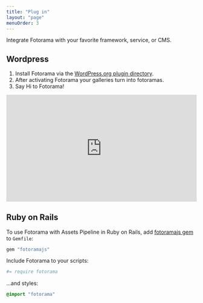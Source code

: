```yaml
---
title: "Plug in"
layout: "page"
menuOrder: 3
---
```


Integrate Fotorama with your favorite framework, service, or <abbr>CMS</abbr>.

## Wordpress
1. Install Fotorama via the <a href="http://wordpress.org/plugins/fotorama/" class="js-analytics-click" data-action="outbound">WordPress.org plugin directory</a>.
2. After activating Fotorama your galleries turn into fotoramas.
3. Say Hi to Fotorama!

<div style="position: relative; width: 100%; background-color: #000; padding-bottom: 56.25%;">
  <iframe style="position: absolute; width: 100%; height: 100%; top: 0; right: 0; bottom: 0; left: 0;" src="http://www.youtube.com/embed/gsObwOvtt_o?vq=hd720&rel=0" frameborder="0" allowfullscreen></iframe>
</div>

## Ruby on Rails
To&nbsp;use Fotorama with Assets Pipeline in&nbsp;Ruby on&nbsp;Rails, add <a href="https://github.com/ai/fotoramajs" class="js-analytics-click" data-action="outbound">fotoramajs gem</a> to&nbsp;`Gemfile`:

```ruby
gem "fotoramajs"
```

Include Fotorama to your scripts:

```coffeescript
#= require fotorama
```

...and styles:

```css
@import "fotorama"
```